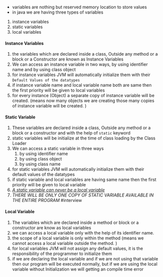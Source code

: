 - variables are nothing but reserved memory location to store values
-  in java we are having three types of variables
1. instance variables 
2. static variables  
3. local variables

#### Instance Variables 
1. the variables which are declared inside a class, Outside any method or a block or a Constructor are known as Instance Variables 
2. We can access an instance variable in two ways, by using identifier name and by using class object 
3. for instance variables JVM will automatically initialize them with their `Default Values of the datatypes` 
4. if instance variable name and local variable name both are same then the first priority will be given to local variables
5. for every instance (Object) a separate copy of instance variable will be created. (means now many objects we are creating those many copies of instance variable will be created. ) 

#### Static Variable
1. These variables are declared inside a class, Outside any method or a block or a constructor and with the help of  `static` keyword 
2. static variables will be initialize at the time of class loading by the Class Loader 
3. We can access a static variable in three ways 
	1. by using identifier name
	2. by using class object 
	3. by using class name 
4. for static variables JVM will automatically initialize them with their default values of the datatypes 
5. if static variable and local variables are having same name then the first priority will be given to local variable
6. <u>*A static variable can never be a local variable*</u>
7.  *THERE WILL BE ONLY ONE COPY OF STATIC VARIABLE AVAILABLE IN THE ENTIRE PROGRAM* #interview 


#### Local Variable 
1. The variables which are declared inside a method or block or a constructor are know as local variables 
2. we can access a local variable only with the help of its identifier name.
3. the scope of a local variable is only within the method (means we cannot access a local variable outside the method.  )
4. for local variables JVM will not assign any default values, it is the responsibility of the programmer to initialize them 
5. if we are declaring the local variable and if we are not using that variable then our program will be executed normally, but if we are using the local variable without Initialization we will getting an compile time error